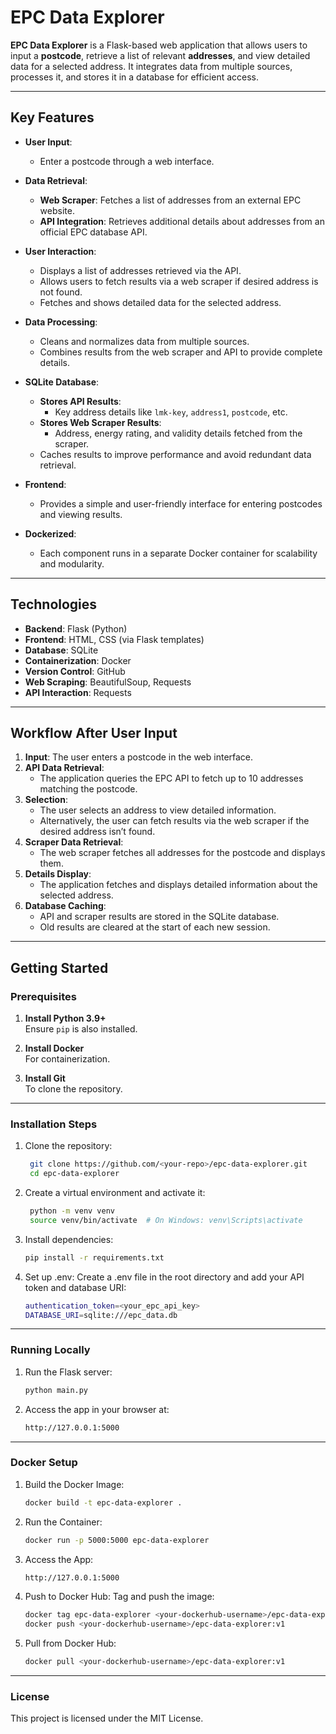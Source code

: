 # EPC Data Explorer

**EPC Data Explorer** is a Flask-based web application that allows users to input a **postcode**, retrieve a list of relevant **addresses**, and view detailed data for a selected address. It integrates data from multiple sources, processes it, and stores it in a database for efficient access.

---

## Key Features

- **User Input**: 
  - Enter a postcode through a web interface.

- **Data Retrieval**:
  - **Web Scraper**: Fetches a list of addresses from an external EPC website.
  - **API Integration**: Retrieves additional details about addresses from an official EPC database API.

- **User Interaction**:
  - Displays a list of addresses retrieved via the API.
  - Allows users to fetch results via a web scraper if desired address is not found.
  - Fetches and shows detailed data for the selected address.

- **Data Processing**:
  - Cleans and normalizes data from multiple sources.
  - Combines results from the web scraper and API to provide complete details.

- **SQLite Database**:
  - **Stores API Results**:
    - Key address details like `lmk-key`, `address1`, `postcode`, etc.
  - **Stores Web Scraper Results**:
    - Address, energy rating, and validity details fetched from the scraper.
  - Caches results to improve performance and avoid redundant data retrieval.

- **Frontend**:
  - Provides a simple and user-friendly interface for entering postcodes and viewing results.

- **Dockerized**:
  - Each component runs in a separate Docker container for scalability and modularity.

---

## Technologies

- **Backend**: Flask (Python)
- **Frontend**: HTML, CSS (via Flask templates)
- **Database**: SQLite
- **Containerization**: Docker
- **Version Control**: GitHub
- **Web Scraping**: BeautifulSoup, Requests
- **API Interaction**: Requests

---

## Workflow After User Input

1. **Input**: The user enters a postcode in the web interface.
2. **API Data Retrieval**:
   - The application queries the EPC API to fetch up to 10 addresses matching the postcode.
3. **Selection**:
   - The user selects an address to view detailed information.
   - Alternatively, the user can fetch results via the web scraper if the desired address isn’t found.
4. **Scraper Data Retrieval**:
   - The web scraper fetches all addresses for the postcode and displays them.
5. **Details Display**:
   - The application fetches and displays detailed information about the selected address.
6. **Database Caching**:
   - API and scraper results are stored in the SQLite database.
   - Old results are cleared at the start of each new session.

---

## Getting Started

### Prerequisites
1. **Install Python 3.9+**  
   Ensure `pip` is also installed.

2. **Install Docker**  
   For containerization.

3. **Install Git**  
   To clone the repository.

---

### Installation Steps

1. Clone the repository:
   ```bash
    git clone https://github.com/<your-repo>/epc-data-explorer.git
    cd epc-data-explorer
2. Create a virtual environment and activate it:
   ```bash
    python -m venv venv
    source venv/bin/activate  # On Windows: venv\Scripts\activate
3. Install dependencies:
    ```bash
    pip install -r requirements.txt
4. Set up .env: Create a .env file in the root directory and add your API token and database URI:
    ```bash
    authentication_token=<your_epc_api_key>
    DATABASE_URI=sqlite:///epc_data.db
---

### Running Locally
1. Run the Flask server:
    ```bash
    python main.py 
2. Access the app in your browser at:
    ```bash
    http://127.0.0.1:5000
---
### Docker Setup
1. Build the Docker Image:
    ```bash
    docker build -t epc-data-explorer .

2. Run the Container:
    ```bash
    docker run -p 5000:5000 epc-data-explorer
3. Access the App:
    ```bash
   http://127.0.0.1:5000
4. Push to Docker Hub: Tag and push the image:
   ```bash
   docker tag epc-data-explorer <your-dockerhub-username>/epc-data-explorer:v1
   docker push <your-dockerhub-username>/epc-data-explorer:v1
4. Pull from Docker Hub:
   ```bash
   docker pull <your-dockerhub-username>/epc-data-explorer:v1

---
### License
This project is licensed under the MIT License.
